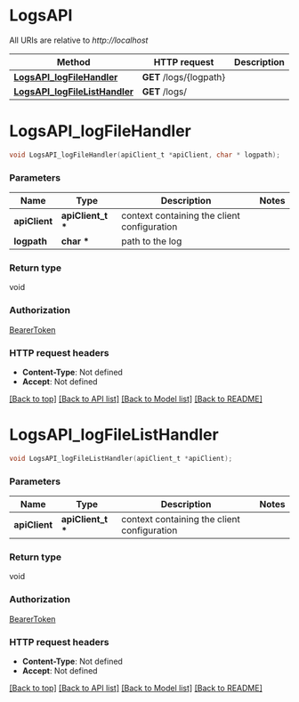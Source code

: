 # LogsAPI

All URIs are relative to *http://localhost*

Method | HTTP request | Description
------------- | ------------- | -------------
[**LogsAPI_logFileHandler**](LogsAPI.md#LogsAPI_logFileHandler) | **GET** /logs/{logpath} | 
[**LogsAPI_logFileListHandler**](LogsAPI.md#LogsAPI_logFileListHandler) | **GET** /logs/ | 


# **LogsAPI_logFileHandler**
```c
void LogsAPI_logFileHandler(apiClient_t *apiClient, char * logpath);
```

### Parameters
Name | Type | Description  | Notes
------------- | ------------- | ------------- | -------------
**apiClient** | **apiClient_t \*** | context containing the client configuration | 
**logpath** | **char \*** | path to the log | 

### Return type

void

### Authorization

[BearerToken](../README.md#BearerToken)

### HTTP request headers

 - **Content-Type**: Not defined
 - **Accept**: Not defined

[[Back to top]](#) [[Back to API list]](../README.md#documentation-for-api-endpoints) [[Back to Model list]](../README.md#documentation-for-models) [[Back to README]](../README.md)

# **LogsAPI_logFileListHandler**
```c
void LogsAPI_logFileListHandler(apiClient_t *apiClient);
```

### Parameters
Name | Type | Description  | Notes
------------- | ------------- | ------------- | -------------
**apiClient** | **apiClient_t \*** | context containing the client configuration | 

### Return type

void

### Authorization

[BearerToken](../README.md#BearerToken)

### HTTP request headers

 - **Content-Type**: Not defined
 - **Accept**: Not defined

[[Back to top]](#) [[Back to API list]](../README.md#documentation-for-api-endpoints) [[Back to Model list]](../README.md#documentation-for-models) [[Back to README]](../README.md)

